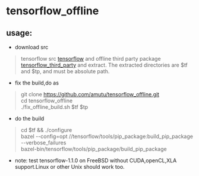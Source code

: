 # tensorflow_offline

## usage:

* download src
> tensorflow src [tensorflow](https://github.com/tensorflow/tensorflow/releases) and offline third party package [tensorflow_third_party](https://github.com/amutu/tensorflow_third_party) and extract. The extracted directories are $tf and $tp, and must be absolute path.

* fix the build,do as
> git clone https://github.com/amutu/tensorflow_offline.git  
> cd tensorflow_offline  
> ./fix_offline_build.sh $tf $tp  

* do the build
> cd $tf && ./configure  
> bazel --config=opt //tensorflow/tools/pip_package:build_pip_package --verbose_failures  
> bazel-bin/tensorflow/tools/pip_package/build_pip_package  

* note:
test tensorflow-1.1.0 on FreeBSD without CUDA,openCL,XLA support.Linux or other Unix should work too.
